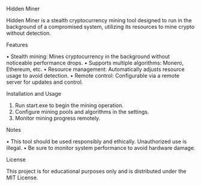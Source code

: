 Hidden Miner

Hidden Miner is a stealth cryptocurrency mining tool designed to run in the background of a compromised system, utilizing its resources to mine crypto without detection.

Features

 • Stealth mining: Mines cryptocurrency in the background without noticeable performance drops.
 • Supports multiple algorithms: Monero, Ethereum, etc.
 • Resource management: Automatically adjusts resource usage to avoid detection.
 • Remote control: Configurable via a remote server for updates and control.

Installation and Usage

 1. Run start.exe to begin the mining operation.
 2. Configure mining pools and algorithms in the settings.
 3. Monitor mining progress remotely.

Notes

 • This tool should be used responsibly and ethically. Unauthorized use is illegal.
 • Be sure to monitor system performance to avoid hardware damage.

License

This project is for educational purposes only and is distributed under the MIT License.
